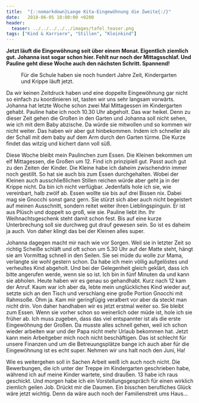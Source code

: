 ```yaml
---
title:  "{::nomarkdown}Lange Kita-Eingewöhnung die Zweite{:/}"
date:   2018-06-05 10:00:00 +0200
header:
  teaser: ../../../../../images/tafel_teaser.png
tags: ["Kind & Karriere", "Stillen", "Kleinkind"]
---
```


**Jetzt läuft die Eingewöhnung seit über einem Monat. Eigentlich ziemlich gut. Johanna isst sogar schon hier. Fehlt nur noch der Mittagsschlaf. Und Pauline geht diese Woche auch den nächsten Schritt. Spannend!**

<figure>
  <img src="../../../../../images/tafel.png" alt="">
  <figcaption>Für die Schule haben sie noch hundert Jahre Zeit, Kindergarten und Krippe läuft jetzt.</figcaption>
</figure>


Da wir keinen Zeitdruck haben und eine doppelte Eingewöhnung gar nicht so einfach zu koordinieren ist, tasten wir uns sehr langsam vorwärts. Johanna hat letzte Woche schon zwei Mal Mittagessen im Kindergarten gehabt. Pauline habe ich noch 10.30 Uhr abgeholt. Das war heikel. Denn zu dieser Zeit gehen die Großen in den Garten und Johanna soll nicht sehen, wie ich mit dem Baby abzische. Da würde sie mitwollen und so kommen wir nicht weiter. Das haben wir aber gut hinbekommen. Indem ich schneller als der Schall mit dem baby auf dem Arm durch den Garten türme. Die Kurze findet das witzig und kichert dann voll süß.

Diese Woche bleibt mein Paulinchen zum Essen. Die Kleinen bekommen um elf Mittagessen, die Großen um 12. Find ich prinzipiell gut. Passt auch gut zu den Zeiten der Kinder. Die Kleine habe ich daheim zwischendrin immer noch gestillt. So hat sie auch bis zum Essen durchgehalten. Wobei der Kleinen auch ausschließlichen Stillen reichen würde aber geht ja in der Krippe nicht. Da bin ich nicht verfügbar. Jedenfalls hole ich sie, wie vereinbart, halb zwölf ab. Essen wollte sie bis auf drei Bissen nix. Dabei mag sie Gnocchi sonst ganz gern. Sie stürzt sich aber auch nicht begeistert auf meinen Ausschnitt, sondern reitet weiter ihren Lieblingspinguin. Er ist aus Plüsch und doppelt so groß, wie sie. Pauline liebt ihn. Ihr Weihnachtsgeschenk steht damit schon fest. Bis auf eine kurze Unterbrechung soll sie durchweg gut drauf gewesen sein. So ist es daheim ja auch. Von daher klingt das bei der Kleinen alles super. 

Johanna dagegen macht mir nach wie vor Sorgen. Weil sie in letzter Zeit so richtig Scheiße schläft und oft schon um 5.30 Uhr auf der Matte steht, hängt sie am Vormittag schnell in den Seilen. Sie sei müde du wolle zur Mama, verlangte sie wohl gestern schon. Da habe ich mein völlig aufgelöstes und verheultes Kind abgeholt. Und bei der Gelegenheit gleich geklärt, dass ich bitte angerufen werde, wenn sie so ist. Ich bin in fünf Minuten da und kann sie abholen. Heute haben wir es genau so gehandhabt. Kurz nach 12 kam der Anruf. Kaum war ich aber da, lebte mein unglückliches Kind wieder auf, setzte sich an den Tisch und verschlang eine große Portion Gnocchi mit Rahmsoße. Öhm ja. Kam mir geringfügig veralbert vor aber da steckt man nicht drin. Von daher handhaben wir es jetzt erstmal weiter so. Sie bleibt zum Essen. Wenn sie vorher schon so weinerlich oder müde ist, hole ich sie früher ab. Ich muss zugeben, dass das viel entspannter ist als die erste Eingewöhnung der Großen. Da musste alles schnell gehen, weil ich schon wieder arbeiten war und der Papa nicht mehr Urlaub bekommen hat. Jetzt kann mein Arbeitgeber mich noch nicht beschäftigen. Das ist schlecht für unsere Finanzen und um die Betreuungsplätze bange ich auch aber für die Eingewöhnung ist es echt super. Nehmen wir uns halt noch den Juni, Ha!

Wie es weitergehen soll in Sachen Arbeit weiß ich auch noch nicht. Die Bewerbungen, die ich unter der Treppe im Kindergarten geschrieben habe, während ich auf meine Kinder wartete, sind draußen. 13 habe ich raus geschickt. Und morgen habe ich ein Vorstellungsgespräch für einen wirklich ziemlich geilen Job. Drückt mir die Daumen. Ein bisschen berufliches Glück wäre jetzt wichtig. Denn da wäre auch noch der Familienstreit ums Haus…



































